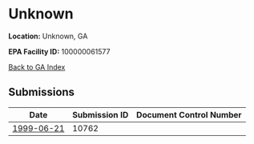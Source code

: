 # Unknown

**Location:** Unknown, GA

**EPA Facility ID:** 100000061577

[Back to GA Index](../../index.md)

## Submissions

| Date | Submission ID | Document Control Number |
|------|--------------|-------------------------|
| [1999-06-21](submissions/10762.md) | 10762 |  |
